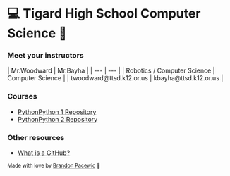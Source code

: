 # 💻 Tigard High School Computer Science 🐯

### Meet your instructors

<a align="center">
| Mr.Woodward | Mr.Bayha |
| --- | --- |
| Robotics / Computer Science | Computer Science |
| twoodward@ttsd.k12.or.us | kbayha@ttsd.k12.or.us |
</a>

### Courses
- [Python](https://icons.iconarchive.com/icons/papirus-team/papirus-apps/64/python-icon.png)[Python 1 Repository](https://github.com/TigardHighComputerScience/Python1Course)
- [Python](https://icons.iconarchive.com/icons/papirus-team/papirus-apps/64/python-icon.png)[Python 2 Repository](https://github.com/TigardHighComputerScience/Python2Course)

### Other resources
- [What is a GitHub?](https://www.youtube.com/watch?v=w3jLJU7DT5E)

<sub>Made with love by [Brandon Pacewic](https://github.com/BrandonPacewic) 💙</sub>

